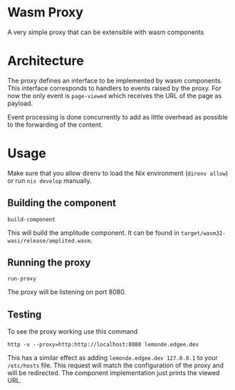 # Wasm Proxy

A very simple proxy that can be extensible with wasm components

# Architecture

The proxy defines an interface to be implemented by wasm components.
This interface corresponds to handlers to events raised by the proxy.
For now the only event is `page-viewed` which receives the URL of the page as payload.

Event processing is done concurrently to add as little overhead as possible to the
forwarding of the content.

# Usage

Make sure that you allow direnv to load the Nix environment (`direnv allow`) or run `nix develop` manually.

## Building the component

```
build-component
```

This will build the amplitude component. It can be found in `target/wasm32-wasi/release/amplited.wasm`.

## Running the proxy

```
run-proxy
```

The proxy will be listening on port 8080.

## Testing

To see the proxy working use this command

```
http -v --proxy=http:http://localhost:8080 lemonde.edgee.dev
```

This has a similar effect as adding `lemonde.edgee.dev 127.0.0.1` to your `/etc/hosts` file.
This request will match the configuration of the proxy and will be redirected.
The component implementation just prints the viewed URL.
